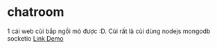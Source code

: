 # chatroom
1 cái web cùi bắp ngồi mò được :D. Cùi rất là cùi dùng nodejs mongodb socketio 
[Link Demo](http://chatweb-cuibap.herokuapp.com/)

